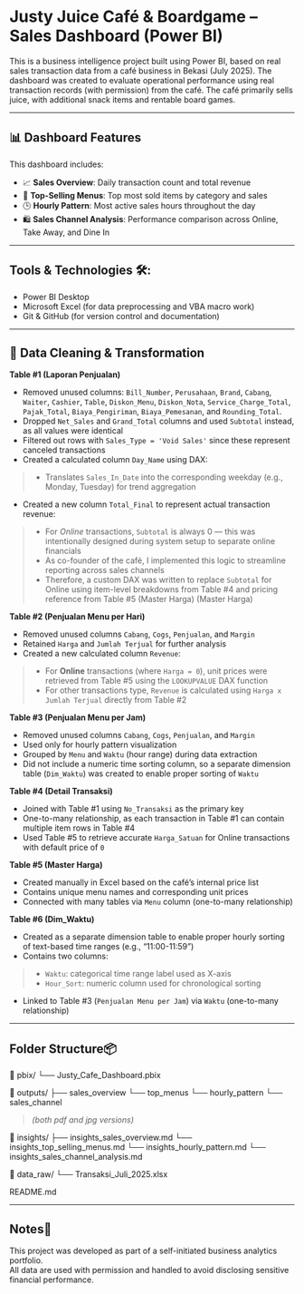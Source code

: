 # Justy Juice Café & Boardgame – Sales Dashboard (Power BI)

This is a business intelligence project built using Power BI, based on real sales transaction data from a café business in Bekasi (July 2025). The dashboard was created to evaluate operational performance using real transaction records (with permission) from the café. The café primarily sells juice, with additional snack items and rentable board games.

---

## 📊 Dashboard Features

This dashboard includes:

-	📈 **Sales Overview**: Daily transaction count and total revenue
-	🧃 **Top-Selling Menus**: Top most sold items by category and sales
-	🕒 **Hourly Pattern**: Most active sales hours throughout the day
-	🛍️ **Sales Channel Analysis**: Performance comparison across Online, Take Away, and Dine In

---

## Tools & Technologies 🛠️:

-	Power BI Desktop
-	Microsoft Excel (for data preprocessing and VBA macro work)
-	Git & GitHub (for version control and documentation)

---

## 🔄 Data Cleaning & Transformation

**Table #1 (Laporan Penjualan)**

-	Removed unused columns: `Bill_Number`, `Perusahaan`, `Brand`, `Cabang`, `Waiter`, `Cashier`, `Table`, `Diskon_Menu`, `Diskon_Nota`, `Service_Charge_Total`, `Pajak_Total`, `Biaya_Pengiriman`, `Biaya_Pemesanan`, and `Rounding_Total`.
-	Dropped `Net_Sales` and `Grand_Total` columns and used `Subtotal` instead, as all values were identical
-	Filtered out rows with `Sales_Type = 'Void Sales'` since these represent canceled transactions
-	Created a calculated column `Day_Name` using DAX:
> -	Translates `Sales_In_Date` into the corresponding weekday (e.g., Monday, Tuesday) for trend aggregation
-	Created a new column `Total_Final` to represent actual transaction revenue:
> -	For *Online* transactions, `Subtotal` is always 0 — this was intentionally designed during system setup to separate online financials
> -	As co-founder of the café, I implemented this logic to streamline reporting across sales channels
> -	Therefore, a custom DAX was written to replace `Subtotal` for Online using item-level breakdowns from Table #4 and pricing reference from Table #5 (Master Harga) (Master Harga)

**Table #2 (Penjualan Menu per Hari)**

-	Removed unused columns `Cabang`, `Cogs`, `Penjualan`, and `Margin`
-	Retained `Harga` and `Jumlah Terjual` for further analysis
-	Created a new calculated column `Revenue`:
> -	For **Online** transactions (where `Harga = 0`), unit prices were retrieved from Table #5 using the `LOOKUPVALUE` DAX function
> -	For other transactions type, `Revenue` is calculated using `Harga x Jumlah Terjual` directly from Table #2

**Table #3 (Penjualan Menu per Jam)**

-	Removed unused columns `Cabang`, `Cogs`, `Penjualan`, and `Margin`
-	Used only for hourly pattern visualization
-	Grouped by `Menu` and `Waktu` (hour range) during data extraction
-	Did not include a numeric time sorting column, so a separate dimension table (`Dim_Waktu`) was created to enable proper sorting of `Waktu`

**Table #4 (Detail Transaksi)**

-	Joined with Table #1 using `No_Transaksi` as the primary key
-	One-to-many relationship, as each transaction in Table #1 can contain multiple item rows in Table #4
-	Used Table #5 to retrieve accurate `Harga_Satuan` for Online transactions with default price of `0`

**Table #5 (Master Harga)**

-	Created manually in Excel based on the café’s internal price list
-	Contains unique menu names and corresponding unit prices
-	Connected with many tables via `Menu` column (one-to-many relationship)

**Table #6 (Dim_Waktu)**

-	Created as a separate dimension table to enable proper hourly sorting of text-based time ranges (e.g., “11:00-11:59”)
-	Contains two columns:
> -	`Waktu`: categorical time range label used as X-axis
> -	`Hour_Sort`: numeric column used for chronological sorting
-	Linked to Table #3 (`Penjualan Menu per Jam`) via `Waktu` (one-to-many relationship)

---

## Folder Structure📦

📁 pbix/
└── Justy_Cafe_Dashboard.pbix

📁 outputs/
├── sales_overview
└── top_menus
└── hourly_pattern
└── sales_channel
> _(both pdf and jpg versions)_

📁 insights/
├── insights_sales_overview.md
└── insights_top_selling_menus.md
└── insights_hourly_pattern.md
└── insights_sales_channel_analysis.md

📁 data_raw/
└── Transaksi_Juli_2025.xlsx

README.md

---

## Notes📌

This project was developed as part of a self-initiated business analytics portfolio.  
All data are used with permission and handled to avoid disclosing sensitive financial performance.
